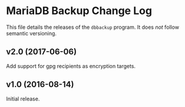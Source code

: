 # MariaDB Backup Change Log

This file details the releases of the `dbbackup` program. It does _not_
follow semantic versioning.

## v2.0 (2017-06-06)

Add support for gpg recipients as encryption targets.

## v1.0 (2016-08-14)

Initial release.
